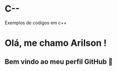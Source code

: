 # C--

Exemplos de codigos em c++ 

# Olá, me chamo Arilson  ! 
## Bem vindo ao meu perfil GitHub 👋
